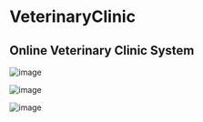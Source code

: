 # VeterinaryClinic
## Online Veterinary Clinic System

![image](https://github.com/DaianeFariass/VeterinaryClinic/assets/131015336/3a6a542f-54ae-43e1-8142-5565d64f19a8)

![image](https://github.com/DaianeFariass/VeterinaryClinic/assets/131015336/073bfe8b-1225-48c7-ad2e-3c7633a2e158)

![image](https://github.com/DaianeFariass/VeterinaryClinic/assets/131015336/b1a557d3-129f-47d0-a3e2-ee165552f789)



